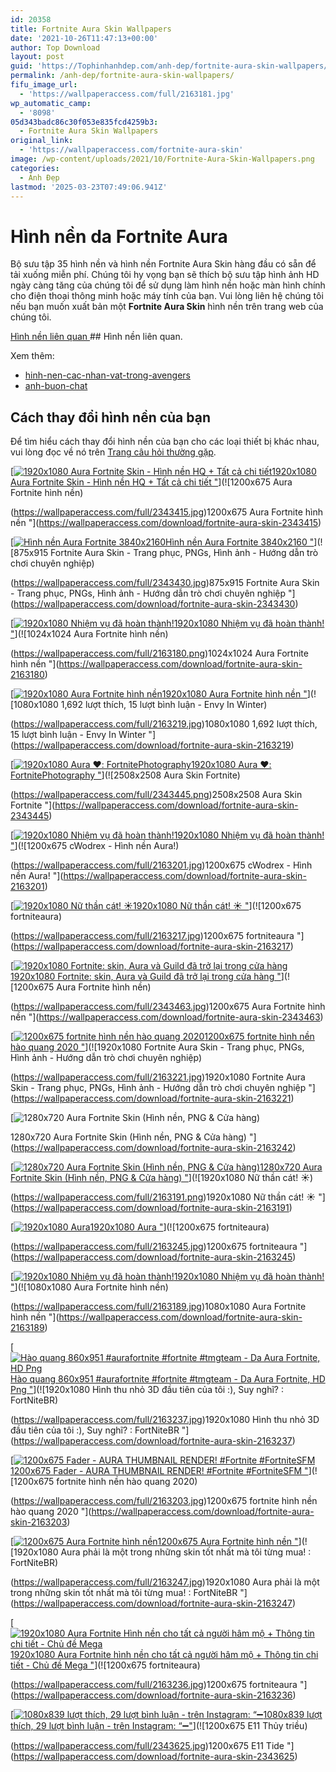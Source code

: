 ```yaml
---
id: 20358
title: Fortnite Aura Skin Wallpapers
date: '2021-10-26T11:47:13+00:00'
author: Top Download
layout: post
guid: 'https://Tophinhanhdep.com/anh-dep/fortnite-aura-skin-wallpapers/'
permalink: /anh-dep/fortnite-aura-skin-wallpapers/
fifu_image_url:
  - 'https://wallpaperaccess.com/full/2163181.jpg'
wp_automatic_camp:
  - '8098'
05d343badc86c30f053e835fcd4259b3:
  - Fortnite Aura Skin Wallpapers
original_link:
  - 'https://wallpaperaccess.com/fortnite-aura-skin'
image: /wp-content/uploads/2021/10/Fortnite-Aura-Skin-Wallpapers.png
categories:
  - Ảnh Đẹp
lastmod: '2025-03-23T07:49:06.941Z'
---
```

# Hình nền da Fortnite Aura

Bộ sưu tập 35 hình nền và hình nền Fortnite Aura Skin hàng đầu có sẵn để tải xuống miễn phí. Chúng tôi hy vọng bạn sẽ thích bộ sưu tập hình ảnh HD ngày càng tăng của chúng tôi để sử dụng làm hình nền hoặc màn hình chính cho điện thoại thông minh hoặc máy tính của bạn. Vui lòng liên hệ chúng tôi nếu bạn muốn xuất bản một **Fortnite Aura Skin** hình nền trên trang web của chúng tôi.

[Hình nền liên quan ](#related) ## Hình nền liên quan.

   
 Xem thêm:

   
- [hinh-nen-cac-nhan-vat-trong-avengers](https://tophinhanhdep.com/anh-anime/hinh-nen-cac-nhan-vat-trong-avengers/)
- [anh-buon-chat](https://tophinhanhdep.com/hinh-anh-buon/anh-buon-chat/)

## Cách thay đổi hình nền của bạn

Để tìm hiểu cách thay đổi hình nền của bạn cho các loại thiết bị khác nhau, vui lòng đọc về nó trên [Trang câu hỏi thường gặp](https://tophinhanhdep.com/faq/).

  
[[![1920x1080 Aura Fortnite Skin - Hình nền HQ + Tất cả chi tiết](https://wallpaperaccess.com/full/2163181.jpg)1920x1080 Aura Fortnite Skin - Hình nền HQ + Tất cả chi tiết "](https://wallpaperaccess.com/download/fortnite-aura-skin-2163181)](![1200x675 Aura Fortnite hình nền)

(https://wallpaperaccess.com/full/2343415.jpg)1200x675 Aura Fortnite hình nền "](https://wallpaperaccess.com/download/fortnite-aura-skin-2343415)

[[![Hình nền Aura Fortnite 3840x2160](https://wallpaperaccess.com/full/2343429.jpg)Hình nền Aura Fortnite 3840x2160 "](https://wallpaperaccess.com/download/fortnite-aura-skin-2343429)](![875x915 Fortnite Aura Skin - Trang phục, PNGs, Hình ảnh - Hướng dẫn trò chơi chuyên nghiệp)

(https://wallpaperaccess.com/full/2343430.jpg)875x915 Fortnite Aura Skin - Trang phục, PNGs, Hình ảnh - Hướng dẫn trò chơi chuyên nghiệp "](https://wallpaperaccess.com/download/fortnite-aura-skin-2343430)

[[![1920x1080 Nhiệm vụ đã hoàn thành!](https://wallpaperaccess.com/full/2163188.png)1920x1080 Nhiệm vụ đã hoàn thành! "](https://wallpaperaccess.com/download/fortnite-aura-skin-2163188)](![1024x1024 Aura Fortnite hình nền)

(https://wallpaperaccess.com/full/2163180.png)1024x1024 Aura Fortnite hình nền "](https://wallpaperaccess.com/download/fortnite-aura-skin-2163180)

[[![1920x1080 Aura Fortnite hình nền](https://wallpaperaccess.com/full/2343434.png)1920x1080 Aura Fortnite hình nền "](https://wallpaperaccess.com/download/fortnite-aura-skin-2343434)](![1080x1080 1,692 lượt thích, 15 lượt bình luận - Envy In Winter)

(https://wallpaperaccess.com/full/2163219.jpg)1080x1080 1,692 lượt thích, 15 lượt bình luận - Envy In Winter "](https://wallpaperaccess.com/download/fortnite-aura-skin-2163219)

[[![1920x1080 Aura ❤️: FortnitePhotography](https://wallpaperaccess.com/full/2163228.jpg)1920x1080 Aura ❤️: FortnitePhotography "](https://wallpaperaccess.com/download/fortnite-aura-skin-2163228)](![2508x2508 Aura Skin Fortnite)

(https://wallpaperaccess.com/full/2343445.png)2508x2508 Aura Skin Fortnite "](https://wallpaperaccess.com/download/fortnite-aura-skin-2343445)

[[![1920x1080 Nhiệm vụ đã hoàn thành!](https://wallpaperaccess.com/full/2163206.png)1920x1080 Nhiệm vụ đã hoàn thành! "](https://wallpaperaccess.com/download/fortnite-aura-skin-2163206)](![1200x675 cWodrex - Hình nền Aura!)

(https://wallpaperaccess.com/full/2163201.jpg)1200x675 cWodrex - Hình nền Aura! "](https://wallpaperaccess.com/download/fortnite-aura-skin-2163201)

[[![1920x1080 Nữ thần cát!  ☀️](https://wallpaperaccess.com/full/2163198.png)1920x1080 Nữ thần cát! ☀️ "](https://wallpaperaccess.com/download/fortnite-aura-skin-2163198)](![1200x675 fortniteaura)

(https://wallpaperaccess.com/full/2163217.jpg)1200x675 fortniteaura "](https://wallpaperaccess.com/download/fortnite-aura-skin-2163217)

[[![1920x1080 Fortnite: skin, Aura và Guild đã trở lại trong cửa hàng](https://wallpaperaccess.com/full/2343457.png)1920x1080 Fortnite: skin, Aura và Guild đã trở lại trong cửa hàng "](https://wallpaperaccess.com/download/fortnite-aura-skin-2343457)](![1200x675 Aura Fortnite hình nền)

(https://wallpaperaccess.com/full/2343463.jpg)1200x675 Aura Fortnite hình nền "](https://wallpaperaccess.com/download/fortnite-aura-skin-2343463)

[[![1200x675 fortnite hình nền hào quang 2020](https://wallpaperaccess.com/full/2343469.jpg)1200x675 fortnite hình nền hào quang 2020 "](https://wallpaperaccess.com/download/fortnite-aura-skin-2343469)](![1920x1080 Fortnite Aura Skin - Trang phục, PNGs, Hình ảnh - Hướng dẫn trò chơi chuyên nghiệp)

(https://wallpaperaccess.com/full/2163221.jpg)1920x1080 Fortnite Aura Skin - Trang phục, PNGs, Hình ảnh - Hướng dẫn trò chơi chuyên nghiệp "](https://wallpaperaccess.com/download/fortnite-aura-skin-2163221)

[![1280x720 Aura Fortnite Skin (Hình nền, PNG & Cửa hàng)](https://wallpaperaccess.com/full/2163242.jpg)

1280x720 Aura Fortnite Skin (Hình nền, PNG &amp; Cửa hàng) "](https://wallpaperaccess.com/download/fortnite-aura-skin-2163242)

[[![1280x720 Aura Fortnite Skin (Hình nền, PNG & Cửa hàng)](https://wallpaperaccess.com/full/2163239.jpg)1280x720 Aura Fortnite Skin (Hình nền, PNG &amp; Cửa hàng) "](https://wallpaperaccess.com/download/fortnite-aura-skin-2163239)](![1920x1080 Nữ thần cát!  ☀️)

(https://wallpaperaccess.com/full/2163191.png)1920x1080 Nữ thần cát! ☀️ "](https://wallpaperaccess.com/download/fortnite-aura-skin-2163191)

[[![1920x1080 Aura](https://wallpaperaccess.com/full/2343509.jpg)1920x1080 Aura "](https://wallpaperaccess.com/download/fortnite-aura-skin-2343509)](![1200x675 fortniteaura)

(https://wallpaperaccess.com/full/2163245.jpg)1200x675 fortniteaura "](https://wallpaperaccess.com/download/fortnite-aura-skin-2163245)

[[![1920x1080 Nhiệm vụ đã hoàn thành!](https://wallpaperaccess.com/full/2163235.png)1920x1080 Nhiệm vụ đã hoàn thành! "](https://wallpaperaccess.com/download/fortnite-aura-skin-2163235)](![1080x1080 Aura Fortnite hình nền)

(https://wallpaperaccess.com/full/2163189.jpg)1080x1080 Aura Fortnite hình nền "](https://wallpaperaccess.com/download/fortnite-aura-skin-2163189)

[[![Hào quang 860x951 #aurafortnite #fortnite #tmgteam - Da Aura Fortnite, HD Png](https://wallpaperaccess.com/full/2343534.png)Hào quang 860x951 #aurafortnite #fortnite #tmgteam - Da Aura Fortnite, HD Png "](https://wallpaperaccess.com/download/fortnite-aura-skin-2343534)](![1920x1080 Hình thu nhỏ 3D đầu tiên của tôi :), Suy nghĩ?  : FortNiteBR)

(https://wallpaperaccess.com/full/2163237.jpg)1920x1080 Hình thu nhỏ 3D đầu tiên của tôi :), Suy nghĩ? : FortNiteBR "](https://wallpaperaccess.com/download/fortnite-aura-skin-2163237)

[[![1200x675 Fader - AURA THUMBNAIL RENDER!  #Fortnite #FortniteSFM](https://wallpaperaccess.com/full/2163238.jpg)1200x675 Fader - AURA THUMBNAIL RENDER! #Fortnite #FortniteSFM "](https://wallpaperaccess.com/download/fortnite-aura-skin-2163238)](![1200x675 fortnite hình nền hào quang 2020)

(https://wallpaperaccess.com/full/2163203.jpg)1200x675 fortnite hình nền hào quang 2020 "](https://wallpaperaccess.com/download/fortnite-aura-skin-2163203)

[[![1200x675 Aura Fortnite hình nền](https://wallpaperaccess.com/full/2163224.jpg)1200x675 Aura Fortnite hình nền "](https://wallpaperaccess.com/download/fortnite-aura-skin-2163224)](![1920x1080 Aura phải là một trong những skin tốt nhất mà tôi từng mua!  : FortNiteBR)

(https://wallpaperaccess.com/full/2163247.jpg)1920x1080 Aura phải là một trong những skin tốt nhất mà tôi từng mua! : FortNiteBR "](https://wallpaperaccess.com/download/fortnite-aura-skin-2163247)

[[![1920x1080 Aura Fortnite Hình nền cho tất cả người hâm mộ + Thông tin chi tiết - Chủ đề Mega](https://wallpaperaccess.com/full/2343594.jpg)1920x1080 Aura Fortnite hình nền cho tất cả người hâm mộ + Thông tin chi tiết - Chủ đề Mega "](https://wallpaperaccess.com/download/fortnite-aura-skin-2343594)](![1200x675 fortniteaura)

(https://wallpaperaccess.com/full/2163236.jpg)1200x675 fortniteaura "](https://wallpaperaccess.com/download/fortnite-aura-skin-2163236)

[[![1080x839 lượt thích, 29 lượt bình luận - trên Instagram: “➖](https://wallpaperaccess.com/full/2343615.jpg)1080x839 lượt thích, 29 lượt bình luận - trên Instagram: “➖"](https://wallpaperaccess.com/download/fortnite-aura-skin-2343615)](![1200x675 E11 Thủy triều)

(https://wallpaperaccess.com/full/2343625.jpg)1200x675 E11 Tide "](https://wallpaperaccess.com/download/fortnite-aura-skin-2343625)

